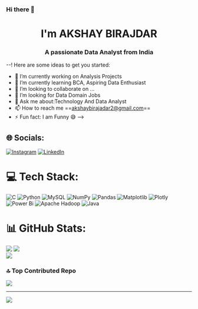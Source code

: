 ### Hi there 👋

<h1 align="center"> I'm AKSHAY BIRAJDAR</h1>
<h3 align="center">A passionate Data Analyst from India</h3>

--!
Here are some ideas to get you started:


- 🔭 I’m currently working on Analysis Projects 
- 🌱 I’m currently learning BCA, Aspiring Data Enthusiast
- 👯 I’m looking to collaborate on ...
- 🤔 I’m looking for Data Domain Jobs
- 💬 Ask me about:Technology And Data Analyst
- 📫 How to reach me ==akshaybirajadar2@gmail.com==
- ⚡ Fun fact: I am Funny 😅
-->


## 🌐 Socials:
[![Instagram](https://img.shields.io/badge/Instagram-%23E4405F.svg?logo=Instagram&logoColor=white)](https://instagram.com/Mr_akiii_20) [![LinkedIn](https://img.shields.io/badge/LinkedIn-%230077B5.svg?logo=linkedin&logoColor=white)](https://linkedin.com/in/www.linkedin.com/in/akshay-birajdar-3766a5253) 

# 💻 Tech Stack:
![C](https://img.shields.io/badge/c-%2300599C.svg?style=for-the-badge&logo=c&logoColor=white) ![Python](https://img.shields.io/badge/python-3670A0?style=for-the-badge&logo=python&logoColor=ffdd54) ![MySQL](https://img.shields.io/badge/mysql-%2300000f.svg?style=for-the-badge&logo=mysql&logoColor=white) ![NumPy](https://img.shields.io/badge/numpy-%23013243.svg?style=for-the-badge&logo=numpy&logoColor=white) ![Pandas](https://img.shields.io/badge/pandas-%23150458.svg?style=for-the-badge&logo=pandas&logoColor=white) ![Matplotlib](https://img.shields.io/badge/Matplotlib-%23ffffff.svg?style=for-the-badge&logo=Matplotlib&logoColor=black) ![Plotly](https://img.shields.io/badge/Plotly-%233F4F75.svg?style=for-the-badge&logo=plotly&logoColor=white) ![Power Bi](https://img.shields.io/badge/power_bi-F2C811?style=for-the-badge&logo=powerbi&logoColor=black) ![Apache Hadoop](https://img.shields.io/badge/Apache%20Hadoop-66CCFF?style=for-the-badge&logo=apachehadoop&logoColor=black) ![Java](https://img.shields.io/badge/java-%23ED8B00.svg?style=for-the-badge&logo=openjdk&logoColor=white)

# 📊 GitHub Stats:
![](https://github-readme-stats.vercel.app/api?username=Akshay0720&theme=dark&hide_border=false&include_all_commits=true&count_private=false)
![](https://github-readme-streak-stats.herokuapp.com/?user=Akshay0720&theme=dark&hide_border=false)<br/>
![](https://github-readme-stats.vercel.app/api/top-langs/?username=Akshay0720&theme=dark&hide_border=false&include_all_commits=true&count_private=false&layout=compact)

### 🔝 Top Contributed Repo
![](https://github-contributor-stats.vercel.app/api?username=Akshay0720&limit=5&theme=dark&combine_all_yearly_contributions=true)

---
[![](https://visitcount.itsvg.in/api?id=Akshay0720&icon=0&color=0)](https://visitcount.itsvg.in)

<!-- Proudly created with GPRM ( https://gprm.itsvg.in ) -->
